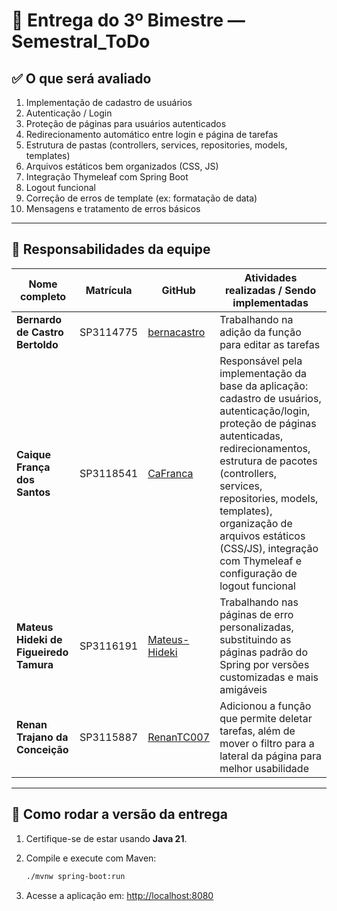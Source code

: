 # 📌 Entrega do 3º Bimestre — Semestral_ToDo

## ✅ O que será avaliado

1. Implementação de cadastro de usuários  
2. Autenticação / Login  
3. Proteção de páginas para usuários autenticados  
4. Redirecionamento automático entre login e página de tarefas  
5. Estrutura de pastas (controllers, services, repositories, models, templates)  
6. Arquivos estáticos bem organizados (CSS, JS)  
7. Integração Thymeleaf com Spring Boot  
8. Logout funcional  
9. Correção de erros de template (ex: formatação de data)  
10. Mensagens e tratamento de erros básicos  

---

## 👥 Responsabilidades da equipe

| Nome completo                     | Matrícula | GitHub       | Atividades realizadas / Sendo implementadas |
|-----------------------------------|-----------|--------------|---------------------------------------------|
| **Bernardo de Castro Bertoldo**   | SP3114775 | [bernacastro](https://github.com/bernacastro) | Trabalhando na adição da função para editar as tarefas |
| **Caique França dos Santos**      | SP3118541 | [CaFranca](https://github.com/CaFranca)       | Responsável pela implementação da base da aplicação: cadastro de usuários, autenticação/login, proteção de páginas autenticadas, redirecionamentos, estrutura de pacotes (controllers, services, repositories, models, templates), organização de arquivos estáticos (CSS/JS), integração com Thymeleaf e configuração de logout funcional |
| **Mateus Hideki de Figueiredo Tamura** | SP3116191 | [Mateus-Hideki](https://github.com/Mateus-Hideki) | Trabalhando nas páginas de erro personalizadas, substituindo as páginas padrão do Spring por versões customizadas e mais amigáveis |
| **Renan Trajano da Conceição**    | SP3115887 | [RenanTC007](https://github.com/RenanTC007)   | Adicionou a função que permite deletar tarefas, além de mover o filtro para a lateral da página para melhor usabilidade |

---

## 🚀 Como rodar a versão da entrega

1. Certifique-se de estar usando **Java 21**.  
2. Compile e execute com Maven:  

   ```bash
   ./mvnw spring-boot:run

3. Acesse a aplicação em: [http://localhost:8080](http://localhost:8080)

